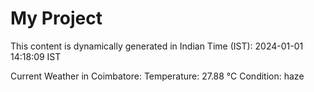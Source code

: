 # My Project

This content is dynamically generated in Indian Time (IST): 2024-01-01 14:18:09 IST


Current Weather in Coimbatore:
Temperature: 27.88 °C
Condition: haze

